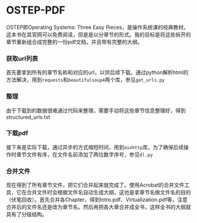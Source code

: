 # OSTEP-PDF

OSTEP即Operating Systems: Three Easy Pieces，是操作系统课的经典教材。这本书在其官网可以免费阅读，但是是以分章节的形式。我的目标是将这些拆开的章节重新组合成完整的一份pdf文档，并且带有完整的大纲。

### 获取url列表

首先要拿到所有的章节名称和对应的url，以供后续下载。通过python解析html的方法解决，用到`requests`和`beautifulsoup4`两个库，参见`get_urls.py`

### 整理

由于下载到的数据很难通过代码来整理，需要手动将这些章节信息整理好，得到structured_urls.txt

### 下载pdf

接下来是实际下载，通过异步的方式缩短时间，用到`aiohttp`库，为了确保后续操作时章节文件有序，在文件名前添加了两位数字序号，参见`dl.py`

### 合并文件

现在得到了所有章节文件，把它们合并起来就完成了。使用Acrobat的合并文件工具，它在合并文件时会根据文件名自动生成大纲，这也是拿章节名做文件名的目的（伏笔回收）。首先合并各Chapter，得到Intro.pdf、Virtualization.pdf等，注意合并后的文件名还是改为章节名。然后再把各大章合并成全书，这样全书的大纲就具有了分级结构。